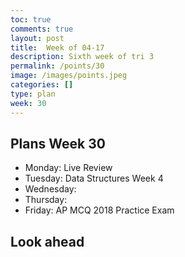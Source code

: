 ```yaml
---
toc: true
comments: true
layout: post
title:  Week of 04-17
description: Sixth week of tri 3
permalink: /points/30
image: /images/points.jpeg
categories: []
type: plan
week: 30
---
```


## Plans Week 30
> 
- Monday: Live Review
- Tuesday: Data Structures Week 4
- Wednesday: 
- Thursday: 
- Friday: AP MCQ 2018 Practice Exam 

## Look ahead
> 